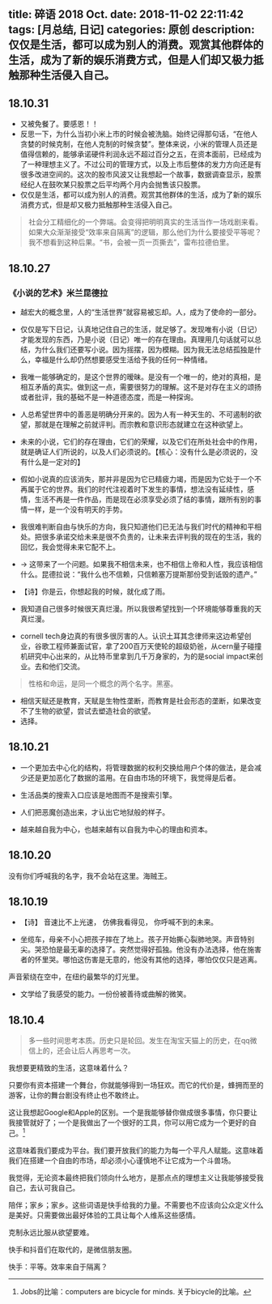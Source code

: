 title: 碎语 2018 Oct.
date: 2018-11-02 22:11:42
tags: [月总结, 日记]
categories: 原创
description: 仅仅是生活，都可以成为别人的消费。观赏其他群体的生活，成为了新的娱乐消费方式，但是人们却又极力抵触那种生活侵入自己。
---


## 18.10.31

- 又被免餐了。要感恩！！
- 反思一下，为什么当初小米上市的时候会被洗脑。始终记得那句话，“在他人贪婪的时候克制，在他人克制的时候贪婪”。整体来说，小米的管理人员还是值得信赖的，能够承诺硬件利润永远不超过百分之五，在资本面前，已经成为了一种理想主义了。不过公司的管理方式，以及上市后整体的发力方向还是有很多改进空间的。这次的股市风波又让我想起一个故事，数据调查显示，股票经纪人在鼓吹某只股票之后平均两个月内会抛售该只股票。
- 仅仅是生活，都可以成为别人的消费。观赏其他群体的生活，成为了新的娱乐消费方式，但是却又极力抵触那种生活侵入自己。
> 社会分工精细化的一个弊端。会变得把明明真实的生活当作一场戏剧来看。如果大众渐渐接受“效率来自隔离”的逻辑，那么他们为什么要接受平等呢？我不想看到这种后果。“书，会被一页一页撕去”，雷布拉德伯里。


## 18.10.27 

### 《小说的艺术》米兰昆德拉
- 越宏大的概念里，人的“生活世界”就容易被忘却。人，成为了使命的一部分。
- 仅仅是写下日记，认真地记住自己的生活，就足够了。发现唯有小说（日记）才能发现的东西，乃是小说（日记）唯一的存在理由。真理用几句话就可以总结，为什么我们还要写小说。因为摇摆，因为模糊。因为我无法总结孤独是什么，幸福是什么却仍然想要感受生活给予我的任何一种情绪。
- 我唯一能够确定的，是这个世界的暧昧。是没有一个唯一的，绝对的真相，是相互矛盾的真实。做到这一点，需要很努力的理解。这不是对存在主义的颂扬或者批评，我的基础不是一种道德态度，而是一种探询。
- 人总希望世界中的善恶是明确分开来的。因为人有一种天生的、不可遏制的欲望，那就是在理解之前就评判。而宗教和意识形态就建立在这种欲望上。
- 未来的小说，它们的存在理由，它们的荣耀，以及它们在所处社会中的作用，就是确证人们所说的，以及人们必须说的。【核心：没有什么是必须说的，没有什么是一定对的】
- 假如小说真的应该消失，那并非是因为它已精疲力竭，而是因为它处于一个不再属于它的世界。我们的时代注视着时下发生的事情，想法没有延续性，感情，生活不再是一件作品，而是现在必须享受必须了结的事情，跟所有别的事情一样，是一个没有明天的手势。
- 我很难判断自由与快乐的方向，我只知道他们已无法与我们时代的精神和平相处。把很多承诺交给未来是很不负责的，让未来去评判我的现在的生活，我的回忆，我会觉得未来它配不上。
- -> 这带来了一个问题。如果我不相信未来，也不相信上帝和人性，我应该相信什么。昆德拉说：“我什么也不信赖，只信赖塞万提斯那份受到诋毁的遗产。”

- 【诗】你是云，你想起我的时候，就化成了雨。
- 我知道自己很多时候很天真烂漫。所以我很希望找到一个环境能够尊重我的天真烂漫。
- cornell tech身边真的有很多很厉害的人。认识土耳其念律师来这边希望创业，谷歌工程师兼面试官，拿了200百万天使轮的超级奶爸，从cern量子碰撞机研究中心出来的，从比特币里拿到几千万身家的，为的是social impact来创业。去和他们交流。
> 性格和命运，是同一个概念的两个名字。黑塞。

- 相信天赋还是教育，天赋是生物性垄断，而教育是社会形态的垄断，如果改变不了生物的欲望，尝试去塑造社会的欲望。
- 选择。



## 18.10.21

- 一个更加去中心化的结构，将管理数据的权利交换给用户个体的做法，是会减少还是更加恶化了数据的滥用。在自由市场的环境下，我觉得是后者。

- 生活品类的搜索入口应该是地图而不是搜索引擎。

- 人们把恶魔创造出来，才认出它地狱般的样子。

- 越来越自我为中心，也越来越有以自我为中心的理由和资本。

## 18.10.20

没有你们呼喊我的名字，我不会站在这里。海贼王。

## 18.10.19

- 【诗】
音速比不上光速，
仿佛我看得见，
你呼喊不到的未来。


- 坐缆车，母亲不小心把孩子摔在了地上。孩子开始撕心裂肺地哭。声音特别尖。哭恐怕是最无辜的选择了。突然觉得好孤独。他没有办法选择，他在施害者的怀里哭。哪怕这伤害是无意的，他没有其他的选择，哪怕仅仅只是逃离。

声音萦绕在空中，在纽约最繁华的灯光里。

- 文学给了我感受的能力。一份份被善待或曲解的微笑。

## 18.10.4

> 多一些时间思考本质。历史只是轮回。发生在淘宝天猫上的历史，在qq微信上的，还会让后人再思考一次。

我想要更精致的生活，这意味着什么？

只要你有资本搭建一个舞台，你就能够得到一场狂欢。而它的代价是，蜂拥而至的游客，让你的舞台剧没有终止也不敢终止。

这让我想起Google和Apple的区别。一个是我能够替你做成很多事情，你只要让我接管就好了；一个是我做出了一个很好的工具，你可以用它成为一个更好的自己。[^1]

这意味着我们要成为平台。我们要开放我们的能力为每一个平凡人赋能。这意味着我们在搭建一个自由的市场，却必须小心谨慎地不让它成为一个斗兽场。

我觉得，无论资本最终把我们领向什么地方，是那点点的理想主义让我能够接受我自己，去认可我自己。

陪伴；家乡；家乡。这些词语是快手给我的力量。不需要也不应该向公众定义什么是美好。只需要做出最好体验的工具让每个人维系这些感情。

克制永远比服从欲望要难。

快手和抖音们在取代的，是微信朋友圈。

快手：平等。效率来自于隔离？

[^1]: Jobs的比喻：computers are bicycle for minds. 关于bicycle的比喻。